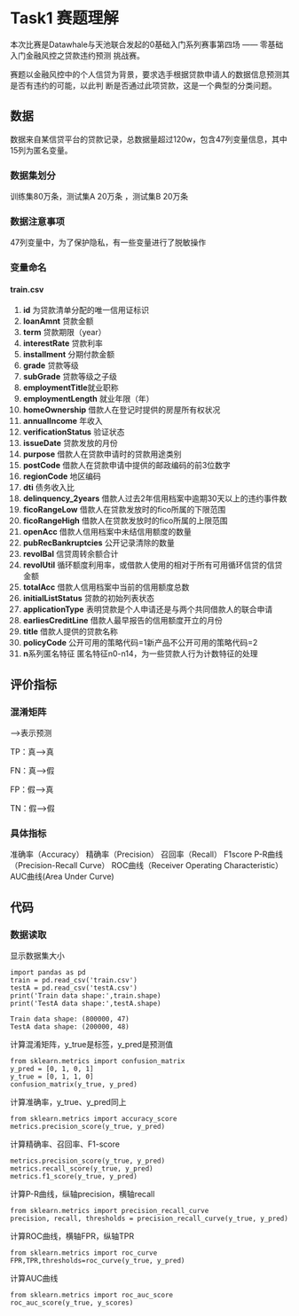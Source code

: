 # Task1 	赛题理解



本次比赛是Datawhale与天池联合发起的0基础入门系列赛事第四场 —— 零基础入门金融风控之贷款违约预测
挑战赛。  

赛题以金融风控中的个人信贷为背景，要求选手根据贷款申请人的数据信息预测其是否有违约的可能，以此判
断是否通过此项贷款，这是一个典型的分类问题。  



## 数据

数据来自某信贷平台的贷款记录，总数据量超过120w，包含47列变量信息，其中15列为匿名变量。

### 数据集划分 

训练集80万条，测试集A 20万条 ，测试集B 20万条 

### 数据注意事项

47列变量中，为了保护隐私，有一些变量进行了脱敏操作

### 变量命名

#### train.csv

1. **id** 为贷款清单分配的唯一信用证标识  
2. **loanAmnt** 贷款金额
3. **term** 贷款期限（year）   
4. **interestRate** 贷款利率   
5. **installment** 分期付款金额   
6. **grade** 贷款等级   
7. **subGrade** 贷款等级之子级   
8. **employmentTitle**就业职称   
9. **employmentLength** 就业年限（年）   
10. **homeOwnership** 借款人在登记时提供的房屋所有权状况   
11. **annualIncome** 年收入   
12. **verificationStatus** 验证状态   
13. **issueDate** 贷款发放的月份   
14. **purpose** 借款人在贷款申请时的贷款用途类别   
15. **postCode** 借款人在贷款申请中提供的邮政编码的前3位数字   
16. **regionCode** 地区编码   
17. **dti** 债务收入比      
18. **delinquency_2years** 借款人过去2年信用档案中逾期30天以上的违约事件数   
19. **ficoRangeLow** 借款人在贷款发放时的fico所属的下限范围      
20. **ficoRangeHigh** 借款人在贷款发放时的fico所属的上限范围   
21. **openAcc** 借款人信用档案中未结信用额度的数量   
23. **pubRecBankruptcies** 公开记录清除的数量   
24. **revolBal** 信贷周转余额合计   
25. **revolUtil** 循环额度利用率，或借款人使用的相对于所有可用循环信贷的信贷金额   
26. **totalAcc** 借款人信用档案中当前的信用额度总数   
27. **initialListStatus** 贷款的初始列表状态   
28. **applicationType** 表明贷款是个人申请还是与两个共同借款人的联合申请   
29. **earliesCreditLine** 借款人最早报告的信用额度开立的月份   
30. **title** 借款人提供的贷款名称   
31. **policyCode** 公开可用的策略代码=1新产品不公开可用的策略代码=2   
32. **n**系列匿名特征 匿名特征n0-n14，为一些贷款人行为计数特征的处理     

## 评价指标

### 混淆矩阵

-->表示预测

TP：真-->真

FN：真-->假

FP：假-->真

TN：假-->假

### 具体指标

准确率（Accuracy）  	精确率（Precision）  	召回率（Recall）  	F1score	P-R曲线（Precision-Recall Curve）  ROC曲线（Receiver Operating Characteristic）  	AUC曲线(Area Under Curve)  

## 代码

### 数据读取

显示数据集大小

```
import pandas as pd
train = pd.read_csv('train.csv')
testA = pd.read_csv('testA.csv')
print('Train data shape:',train.shape)
print('TestA data shape:',testA.shape)
```

```
Train data shape: (800000, 47)
TestA data shape: (200000, 48)
```

计算混淆矩阵，y_true是标签，y_pred是预测值

```
from sklearn.metrics import confusion_matrix
y_pred = [0, 1, 0, 1]
y_true = [0, 1, 1, 0]
confusion_matrix(y_true, y_pred)
```

计算准确率，y_true、y_pred同上

```
from sklearn.metrics import accuracy_score
metrics.precision_score(y_true, y_pred)
```

计算精确率、召回率、F1-score

```
metrics.precision_score(y_true, y_pred)
metrics.recall_score(y_true, y_pred)
metrics.f1_score(y_true, y_pred)
```

计算P-R曲线，纵轴precision，横轴recall

```
from sklearn.metrics import precision_recall_curve
precision, recall, thresholds = precision_recall_curve(y_true, y_pred)
```

计算ROC曲线，横轴FPR，纵轴TPR

```
from sklearn.metrics import roc_curve
FPR,TPR,thresholds=roc_curve(y_true, y_pred)
```

计算AUC曲线

```
from sklearn.metrics import roc_auc_score
roc_auc_score(y_true, y_scores)
```

